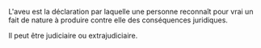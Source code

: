 L'aveu est la déclaration par laquelle une personne reconnaît pour vrai un fait de nature à produire contre elle des conséquences juridiques.

Il peut être judiciaire ou extrajudiciaire.
